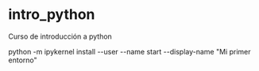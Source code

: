 # intro_python
Curso de introducción a python

python -m ipykernel install --user --name start --display-name "Mi primer entorno"
